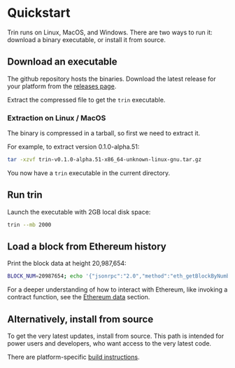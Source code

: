 # Quickstart

Trin runs on Linux, MacOS, and Windows. There are two ways to run it: download a binary executable, or install it from source.

## Download an executable

The github repository hosts the binaries. Download the latest release for your platform from the [releases page](https://github.com/ethereum/trin/releases).

Extract the compressed file to get the `trin` executable.

### Extraction on Linux / MacOS

The binary is compressed in a tarball, so first we need to extract it.

For example, to extract version 0.1.0-alpha.51:

```sh
tar -xzvf trin-v0.1.0-alpha.51-x86_64-unknown-linux-gnu.tar.gz
```

You now have a `trin` executable in the current directory.

## Run trin

Launch the executable with 2GB local disk space:
```sh
trin --mb 2000
```

## Load a block from Ethereum history

Print the block data at height 20,987,654:

```sh
BLOCK_NUM=20987654; echo '{"jsonrpc":"2.0","method":"eth_getBlockByNumber","params":["0x'$(printf "%x" $BLOCK_NUM)'", false],"id":1}' | nc -U /tmp/trin-jsonrpc.ipc | jq
```

For a deeper understanding of how to interact with Ethereum, like invoking a contract function, see the [Ethereum data](../users/use/ethereum_data.md) section.

## Alternatively, install from source

To get the very latest updates, install from source. This path is intended for power users and developers, who want access to the very latest code.

There are platform-specific [build instructions](../developers/contributing/build_instructions.md).
